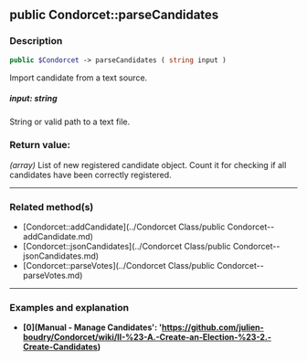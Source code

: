 ## public Condorcet::parseCandidates

### Description    

```php
public $Condorcet -> parseCandidates ( string input )
```

Import candidate from a text source.    


##### **input:** *string*   
String or valid path to a text file.    



### Return value:   

*(array)* List of new registered candidate object. Count it for checking if all candidates have been correctly registered.


---------------------------------------

### Related method(s)      

* [Condorcet::addCandidate](../Condorcet Class/public Condorcet--addCandidate.md)    
* [Condorcet::jsonCandidates](../Condorcet Class/public Condorcet--jsonCandidates.md)    
* [Condorcet::parseVotes](../Condorcet Class/public Condorcet--parseVotes.md)    

---------------------------------------

### Examples and explanation

* **[0](Manual - Manage Candidates': 'https://github.com/julien-boudry/Condorcet/wiki/II-%23-A.-Create-an-Election-%23-2.-Create-Candidates)**    

